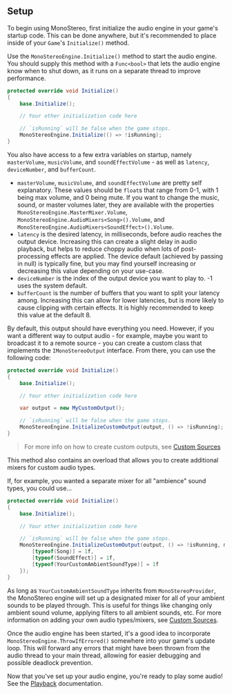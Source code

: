 ## Setup
To begin using MonoStereo, first initialize the audio engine in your game's startup code. This can be done anywhere, but it's recommended to place inside of your `Game`'s `Initialize()` method.

Use the `MonoStereoEngine.Initialize()` method to start the audio engine. You should supply this method with a `Func<bool>` that lets the audio engine know when to shut down, as it runs on a separate thread to improve performance.

```cs
protected override void Initialize()
{
    base.Initialize();

    // Your other initialization code here

    // `isRunning` will be false when the game stops.
    MonoStereoEngine.Initialize(() => !isRunning);
}
```

You also have access to a few extra variables on startup, namely `masterVolume`, `musicVolume`, and `soundEffectVolume` - as well as `latency`, `deviceNumber`, and `bufferCount`.

- `masterVolume`, `musicVolume`, and `soundEffectVolume` are pretty self explanatory. These values should be `float`s that range from 0-1, with 1 being max volume, and 0 being mute. If you want to change the music, sound, or master volumes later, they are available with the properties `MonoStereoEngine.MasterMixer.Volume`, `MonoStereoEngine.AudioMixers<Song>().Volume`, and `MonoStereoEngine.AudioMixers<SoundEffect>().Volume`.
- `latency` is the desired latency, in milliseconds, before audio reaches the output device. Increasing this can create a slight delay in audio playback, but helps to reduce choppy audio when lots of post-processing effects are applied. The device default (achieved by passing in null) is typically fine, but you may find yourself increasing or decreasing this value depending on your use-case.
- `deviceNumber` is the index of the output device you want to play to. -1 uses the system default.
- `bufferCount` is the number of buffers that you want to split your latency among. Increasing this can allow for lower latencies, but is more likely to cause clipping with certain effects. It is highly recommended to keep this value at the default 8.

By default, this output should have everything you need. However, if you want a different way to output audio - for example, maybe you want to broadcast it to a remote source - you can create a custom class that implements the `IMonoStereoOutput` interface.
From there, you can use the following code:

```cs
protected override void Initialize()
{
    base.Initialize();

    // Your other initialization code here

    var output = new MyCustomOutput();

    // `isRunning` will be false when the game stops.
    MonoStereoEngine.InitializeCustomOutput(output, () => !isRunning);
}
```

> For more info on how to create custom outputs, see [Custom Sources](https://github.com/NycroV/MonoStereo/blob/master/docs/CUSTOM_SOURCES.md)

This method also contains an overload that allows you to create additional mixers for custom audio types.

If, for example, you wanted a separate mixer for all "ambience" sound types, you could use...

```cs
protected override void Initialize()
{
    base.Initialize();

    // Your other initialization code here

    // `isRunning` will be false when the game stops.
    MonoStereoEngine.InitializeCustomOutput(output, () => !isRunning, masterVolume: 1f, audioMixerTypesAndVolumes: new() {
        [typeof(Song)] = 1f,
        [typeof(SoundEffect)] = 1f,
        [typeof(YourCustomAmbientSoundType)] = 1f
    });
}
```

As long as `YourCustomAmbientSoundType` inherits from `MonoStereoProvider`, the MonoStereo engine will set up a designated mixer for all of your ambient sounds to be played through. This is useful for things like changing only ambient sound volume, applying filters to all ambient sounds, etc. For more information on adding your own audio types/mixers, see [Custom Sources](https://github.com/NycroV/MonoStereo/blob/master/docs/CUSTOM_SOURCES.md).

Once the audio engine has been started, it's a good idea to incorporate `MonoStereoEngine.ThrowIfErrored()` somewhere into your game's update loop. This will forward any errors that might have been thrown from the audio thread to your main thread, allowing for easier debugging and possible deadlock prevention.

Now that you've set up your audio engine, you're ready to play some audio! See the [Playback](https://github.com/NycroV/MonoStereo/blob/master/docs/PLAYBACK.md) documentation.

